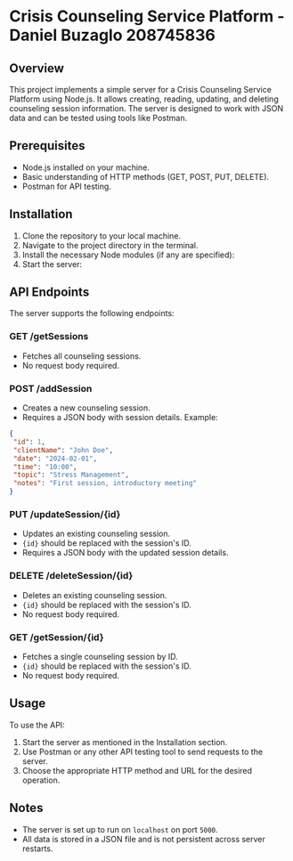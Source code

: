 # Crisis Counseling Service Platform - Daniel Buzaglo 208745836

## Overview
This project implements a simple server for a Crisis Counseling Service Platform using Node.js. It allows creating, reading, updating, and deleting counseling session information. The server is designed to work with JSON data and can be tested using tools like Postman.

## Prerequisites
- Node.js installed on your machine.
- Basic understanding of HTTP methods (GET, POST, PUT, DELETE).
- Postman for API testing.

## Installation
1. Clone the repository to your local machine.
2. Navigate to the project directory in the terminal.
3. Install the necessary Node modules (if any are specified):
4. Start the server:

## API Endpoints
The server supports the following endpoints:

### GET /getSessions
- Fetches all counseling sessions.
- No request body required.

### POST /addSession
- Creates a new counseling session.
- Requires a JSON body with session details.
  Example:
```json
{
 "id": 1,
 "clientName": "John Doe",
 "date": "2024-02-01",
 "time": "10:00",
 "topic": "Stress Management",
 "notes": "First session, introductory meeting"
}
```
### PUT /updateSession/{id}
- Updates an existing counseling session.
- `{id}` should be replaced with the session's ID.
- Requires a JSON body with the updated session details.

### DELETE /deleteSession/{id}
- Deletes an existing counseling session.
- `{id}` should be replaced with the session's ID.
- No request body required.

### GET /getSession/{id}
- Fetches a single counseling session by ID.
- `{id}` should be replaced with the session's ID.
- No request body required.

## Usage
To use the API:
1. Start the server as mentioned in the Installation section.
2. Use Postman or any other API testing tool to send requests to the server.
3. Choose the appropriate HTTP method and URL for the desired operation.

## Notes
- The server is set up to run on `localhost` on port `5000`.
- All data is stored in a JSON file and is not persistent across server restarts.